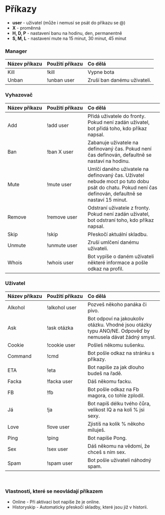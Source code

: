 # Příkazy

- **user** - uživatel (může i nemusí se psát do příkazu se @)
- **X** - proměnná
- **H, D, P** - nastavení banu na hodinu, den, permanentně
- **S, M, L** - nastavení mute na 15 minut, 30 minut, 45 minut

### Manager
| Název příkazu | Použití příkazu | Co dělá |
|:-------|:--------|:--------|
| Kill | !kill | Vypne bota |
| Unban | !unban user | Zruší ban danému uživateli. |

### Vyhazovač
| Název příkazu | Použití příkazu | Co dělá |
|:-------|:--------|:--------|
| Add | !add user | Přidá uživatele do fronty. Pokud není zadán uživatel, bot přidá toho, kdo příkaz napsal. |
| Ban | !ban X user | Zabanuje uživatele na definovaný čas. Pokud není čas definován, defaultně se nastaví na hodinu. |
| Mute | !mute user | Umlčí daného uživatele na definovaný čas. Uživatel nebude moct po tuto dobu psát do chatu. Pokud není čas definován, defaultně se nastaví 15 minut. |
| Remove | !remove user | Odstraní uživatele z fronty. Pokud není zadán uživatel, bot odstraní toho, kdo příkaz napsal. |
| Skip | !skip | Přeskočí aktuální skladbu. |
| Unmute | !unmute user | Zruší umlčení danému uživateli. |
| Whois | !whois user | Bot vypíše o daném uživateli některé informace a pošle odkaz na profil. |

### Uživatel
| Název příkazu | Použití příkazu | Co dělá |
|:-------|:--------|:--------|
| Alkohol | !alkohol user | Pozveš někoho panáka či pivo. |
| Ask | !ask otázka | Bot odpoví na jakoukoliv otázku. Vhodné jsou otázky typu ANO/NE. Odpověď by nemusela dávat žádný smysl. |
| Cookie | !cookie user | Pošleš někomu sušenku. |
| Command | !cmd | Bot pošle odkaz na stránku s příkazy. |
| ETA | !eta | Bot napíše za jak dlouho budeš na řadě. |
| Facka | !facka user | Dáš někomu facku. |
| FB | !fb | Bot pošle odkaz na Fb magora, co tohle zplodil. |
| Já| !ja | Bot napíš délku tvého čůra, velikost IQ a na koli % jsi sexy.
| Love | !love user | Zjistíš na kolik % někoho miluješ. |
| Ping | !ping | Bot napíše Pong. |
| Sex | !sex user | Dáš někomu na vědomí, že chceš s ním sex. |
| Spam | !spam user | Bot pošle uživateli náhodný spam. |

<br>  

### Vlastnosti, které se neovládají příkazem
- Online - Při aktivaci bot napíše že je online.
- Historyskip - Automaticky přeskočí skladby, které jsou již v historii.
